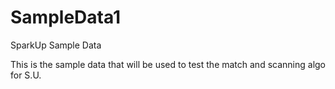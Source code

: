 # SampleData1
SparkUp Sample Data

This is the sample data that will be used to test the match and scanning algo for S.U. 
